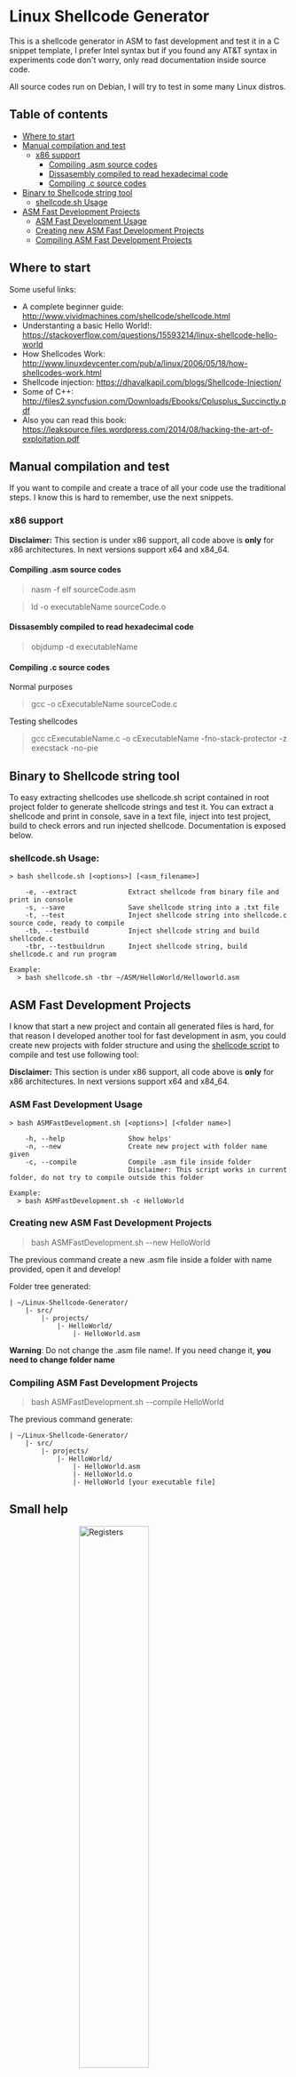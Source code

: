 # Linux Shellcode Generator

This is a shellcode generator in ASM to fast development and test it in a C snippet template, I prefer Intel syntax but if you found any AT&T syntax in experiments code don't worry, only read documentation inside source code.

All source codes run on Debian, I will try to test in some many Linux distros.

## Table of contents
- [Where to start](#where-to-start)
- [Manual compilation and test](#manual-compilation-and-test)
    * [x86 support](#x86-support)
		* [Compiling .asm source codes](#compiling-.asm-source-codes)
		* [Dissasembly compiled to read hexadecimal code](#dissasembly-compiled-to-read-hexadecimal-code)
		* [Compiling .c source codes](#compiling-.c-source-codes)
- [Binary to Shellcode string tool](#binary-to-shellcode-string-tool)
	* [shellcode.sh Usage](#shellcode.sh-usage)
- [ASM Fast Development Projects](#asm-fast-development-projects)
	* [ASM Fast Development Usage](#asm-fast-development-usage)
	* [Creating new ASM Fast Development Projects](#creating-new-asm-fast-development-projects)
	* [Compiling ASM Fast Development Projects](#compiling-asm-fast-development-projects)

## Where to start

Some useful links:
- A complete beginner guide: http://www.vividmachines.com/shellcode/shellcode.html
- Understanting a basic Hello World!: https://stackoverflow.com/questions/15593214/linux-shellcode-hello-world
- How Shellcodes Work: http://www.linuxdevcenter.com/pub/a/linux/2006/05/18/how-shellcodes-work.html
- Shellcode injection: https://dhavalkapil.com/blogs/Shellcode-Injection/
- Some of C++: http://files2.syncfusion.com/Downloads/Ebooks/Cplusplus_Succinctly.pdf
- Also you can read this book: https://leaksource.files.wordpress.com/2014/08/hacking-the-art-of-exploitation.pdf

## Manual compilation and test

If you want to compile and create a trace of all your code use the traditional steps. I know this is hard to remember, use the next snippets.

### x86 support

**Disclaimer:** This section is under x86 support, all code above is **only** for x86 architectures. In next versions support x64 and x84_64.

#### Compiling .asm source codes

> nasm -f elf sourceCode.asm

> ld -o executableName sourceCode.o

#### Dissasembly compiled to read hexadecimal code

> objdump -d executableName

#### Compiling .c source codes

Normal purposes

> gcc -o cExecutableName sourceCode.c

Testing shellcodes

> gcc cExecutableName.c -o cExecutableName -fno-stack-protector -z execstack -no-pie

## Binary to Shellcode string tool

To easy extracting shellcodes use shellcode.sh script contained in root project folder to generate shellcode strings and test it. You can extract a shellcode and print in console, save in a text file, inject into test project, build to check errors and run injected shellcode. Documentation is exposed below.

### shellcode.sh Usage:

    > bash shellcode.sh [<options>] [<asm_filename>]
    
        -e, --extract             Extract shellcode from binary file and print in console
        -s, --save                Save shellcode string into a .txt file
        -t, --test                Inject shellcode string into shellcode.c source code, ready to compile
        -tb, --testbuild          Inject shellcode string and build shellcode.c
        -tbr, --testbuildrun      Inject shellcode string, build shellcode.c and run program
    
    Example:
      > bash shellcode.sh -tbr ~/ASM/HelloWorld/Helloworld.asm

## ASM Fast Development Projects

I know that start a new project and contain all generated files is hard, for that reason I developed another tool for fast development in asm, you could create new projects with folder structure and using the [shellcode script](#binary-to-shellcode-string-tool) to compile and test use following tool:

**Disclaimer:** This section is under x86 support, all code above is **only** for x86 architectures. In next versions support x64 and x84_64.

### ASM Fast Development Usage

    > bash ASMFastDevelopment.sh [<options>] [<folder name>]
    
        -h, --help                Show helps'
        -n, --new                 Create new project with folder name given
        -c, --compile             Compile .asm file inside folder
                                  Disclaimer: This script works in current folder, do not try to compile outside this folder
    
    Example:
      > bash ASMFastDevelopment.sh -c HelloWorld
    

### Creating new ASM Fast Development Projects

> bash ASMFastDevelopment.sh --new HelloWorld

The previous command create a new .asm file inside a folder with name provided, open it and develop!

Folder tree generated:

    | ~/Linux-Shellcode-Generator/
		|- src/
			|- projects/
				|- HelloWorld/
					|- HelloWorld.asm

**Warning**: Do not change the .asm file name!. If you need change it, **you need to change folder name**

### Compiling ASM Fast Development Projects

> bash ASMFastDevelopment.sh --compile HelloWorld

The previous command generate:

    | ~/Linux-Shellcode-Generator/
		|- src/
			|- projects/
				|- HelloWorld/
					|- HelloWorld.asm
					|- HelloWorld.o
					|- HelloWorld [your executable file]

## Small help

<img src="http://i.imgur.com/ZPYfZty.png" alt="Registers" width="50%" style="display: block; margin: 0 auto;">
